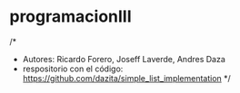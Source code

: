 # programacionIII
/*
* Autores: Ricardo Forero, Joseff Laverde, Andres Daza
* respositorio con el código: https://github.com/dazita/simple_list_implementation
*/

